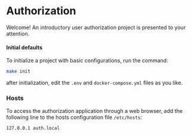 # Authorization

Welcome! An introductory user authorization project is presented to your attention.

#### Initial defaults

To initialize a project with basic configurations, run the command:

```bash
make init
```

after initialization, edit the `.env` and `docker-compose.yml` files as you like.

### Hosts

To access the authorization application through a web browser, add the following line to the hosts configuration file `/etc/hosts`:

```txt
127.0.0.1 auth.local
```